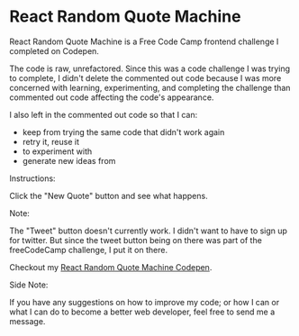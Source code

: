 # React Random Quote Machine
React Random Quote Machine is a Free Code Camp frontend challenge I completed on Codepen.

The code is raw, unrefactored. Since this was a code challenge I was trying to complete, I didn't delete the commented out code because I was more concerned with learning, experimenting, and completing the challenge than commented out code affecting the code's appearance. 

I also left in the commented out code so that I can:
* keep from trying the same code that didn't work again
* retry it, reuse it
* to experiment with
* generate new ideas from

Instructions: 

Click the "New Quote" button and see what happens. 

Note: 

The "Tweet" button doesn't currently work. 
I didn't want to have to sign up for twitter. But since the tweet button being on there was part of the freeCodeCamp challenge, I put it on there. 

Checkout my [React Random Quote Machine Codepen](https://codepen.io/nwbnwb/full/BajbvNQ).

Side Note: 

If you have any suggestions on how to improve my code; or how I can or what I can do to become a better web developer, feel free to send me a message. 
